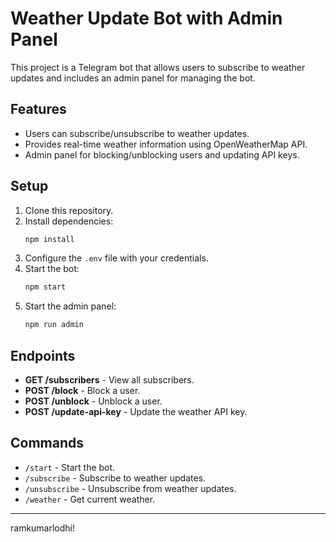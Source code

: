 # Weather Update Bot with Admin Panel

This project is a Telegram bot that allows users to subscribe to weather updates and includes an admin panel for managing the bot.

## Features

- Users can subscribe/unsubscribe to weather updates.
- Provides real-time weather information using OpenWeatherMap API.
- Admin panel for blocking/unblocking users and updating API keys.

## Setup

1. Clone this repository.
2. Install dependencies:
   ```bash
   npm install
   ```
3. Configure the `.env` file with your credentials.
4. Start the bot:
   ```bash
   npm start
   ```
5. Start the admin panel:
   ```bash
   npm run admin
   ```

## Endpoints

- **GET /subscribers** - View all subscribers.
- **POST /block** - Block a user.
- **POST /unblock** - Unblock a user.
- **POST /update-api-key** - Update the weather API key.

## Commands

- `/start` - Start the bot.
- `/subscribe` - Subscribe to weather updates.
- `/unsubscribe` - Unsubscribe from weather updates.
- `/weather` - Get current weather.

---
ramkumarlodhi!
